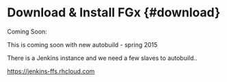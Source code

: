 Download & Install FGx   {#download}
=======================

Coming Soon:

This is coming soon with new autobuild - spring 2015

There is a Jenkins instance and we need a few slaves to autobuild..

https://jenkins-ffs.rhcloud.com





